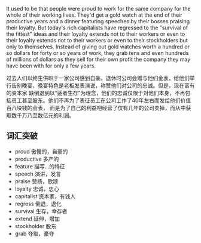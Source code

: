 It used to be that people were proud to work for the same company for the whole of their working lives. They'd get a gold watch
at the end of their productive years and a dinner featuring speeches by their bosses praising their loyalty. But today's rich 
capitalists have regressed to the "survival of the fittest" ideas and their loyalty extends not to their workers or even to their loyalty extends not to their workers or even to their 
stockholders but only to themselves. Instead of giving out gold watches worth a hundred or so dollars for forty or so years of 
work, they grab tens and even hundreds of millions of dollars as they sell for their own profit the company they may have been 
with for only a few years.

过去人们以终生供职于一家公司感到自豪。退休时公司会赠与他们金表，给他们举行告别晚宴，晚宴特色是老板发表演说，称赞他们对公司的忠诚。但是，现在富有的资本家
缺倒退到以“适者生存”为理念，他们的忠诚仅限于对他们本身，不再包括员工甚至股东。他们不再为了表征员工在公司工作了40年左右而发给他们价值百八块钱的金表，
而是为了自己的利益吧经营了仅有几年的公司卖掉，而从中获取数千万乃至数亿元的利润。

## 词汇突破
* proud 傲慢的，自豪的
* productive 多产的
* feature 描写...的特征
* speech 演讲，发言
* praise 赞扬，歌颂
* loyalty 忠诚，忠心
* capitalist 资本家，有钱人
* regress 倒退，退化
* survival 生存，幸存者
* extend 延伸，增加
* stockholder 股东
* grab 夺取，豪夺

